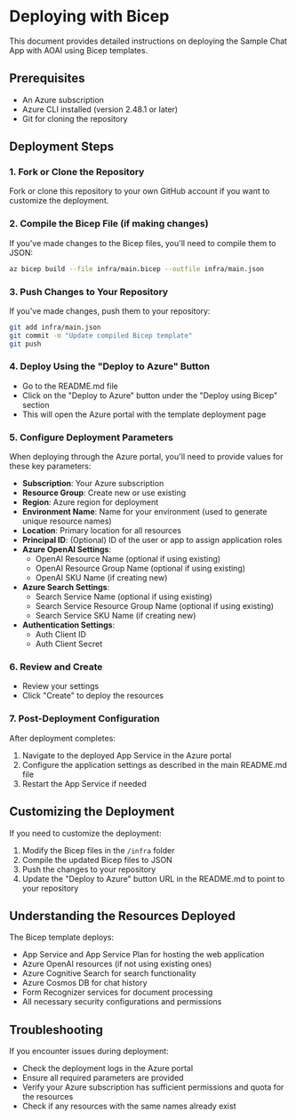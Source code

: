 # Deploying with Bicep

This document provides detailed instructions on deploying the Sample Chat App with AOAI using Bicep templates.

## Prerequisites

- An Azure subscription
- Azure CLI installed (version 2.48.1 or later)
- Git for cloning the repository

## Deployment Steps

### 1. Fork or Clone the Repository

Fork or clone this repository to your own GitHub account if you want to customize the deployment.

### 2. Compile the Bicep File (if making changes)

If you've made changes to the Bicep files, you'll need to compile them to JSON:

```bash
az bicep build --file infra/main.bicep --outfile infra/main.json
```

### 3. Push Changes to Your Repository

If you've made changes, push them to your repository:

```bash
git add infra/main.json
git commit -m "Update compiled Bicep template"
git push
```

### 4. Deploy Using the "Deploy to Azure" Button

- Go to the README.md file
- Click on the "Deploy to Azure" button under the "Deploy using Bicep" section
- This will open the Azure portal with the template deployment page

### 5. Configure Deployment Parameters

When deploying through the Azure portal, you'll need to provide values for these key parameters:

- **Subscription**: Your Azure subscription
- **Resource Group**: Create new or use existing
- **Region**: Azure region for deployment
- **Environment Name**: Name for your environment (used to generate unique resource names)
- **Location**: Primary location for all resources
- **Principal ID**: (Optional) ID of the user or app to assign application roles
- **Azure OpenAI Settings**:
  - OpenAI Resource Name (optional if using existing)
  - OpenAI Resource Group Name (optional if using existing)
  - OpenAI SKU Name (if creating new)
- **Azure Search Settings**:
  - Search Service Name (optional if using existing)
  - Search Service Resource Group Name (optional if using existing)
  - Search Service SKU Name (if creating new)
- **Authentication Settings**:
  - Auth Client ID
  - Auth Client Secret

### 6. Review and Create

- Review your settings
- Click "Create" to deploy the resources

### 7. Post-Deployment Configuration

After deployment completes:

1. Navigate to the deployed App Service in the Azure portal
2. Configure the application settings as described in the main README.md file
3. Restart the App Service if needed

## Customizing the Deployment

If you need to customize the deployment:

1. Modify the Bicep files in the `/infra` folder
2. Compile the updated Bicep files to JSON
3. Push the changes to your repository
4. Update the "Deploy to Azure" button URL in the README.md to point to your repository

## Understanding the Resources Deployed

The Bicep template deploys:

- App Service and App Service Plan for hosting the web application
- Azure OpenAI resources (if not using existing ones)
- Azure Cognitive Search for search functionality
- Azure Cosmos DB for chat history
- Form Recognizer services for document processing
- All necessary security configurations and permissions

## Troubleshooting

If you encounter issues during deployment:

- Check the deployment logs in the Azure portal
- Ensure all required parameters are provided
- Verify your Azure subscription has sufficient permissions and quota for the resources
- Check if any resources with the same names already exist
